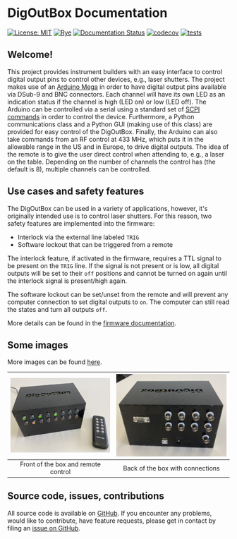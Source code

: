 # DigOutBox Documentation

[![License: MIT](https://img.shields.io/badge/License-MIT-blue.svg)](https://opensource.org/licenses/MIT)
[![Rye](https://img.shields.io/endpoint?url=https://raw.githubusercontent.com/mitsuhiko/rye/main/artwork/badge.json)](https://rye-up.com)
[![Documentation Status](https://readthedocs.org/projects/digoutbox/badge/?version=latest)](https://digoutbox.readthedocs.io/en/latest/?badge=latest)
[![codecov](https://codecov.io/gh/galactic-forensics/DigOutBox/graph/badge.svg?token=R4VQOKG1IR)](https://codecov.io/gh/galactic-forensics/DigOutBox)
[![tests](https://github.com/galactic-forensics/DigOutBox/actions/workflows/package_testing.yml/badge.svg)](https://github.com/galactic-forensics/DigOutBox/actions/workflows/package_testing.yml)

## Welcome!
This project provides instrument builders with an easy interface
to control digital output pins to control other devices,
e.g., laser shutters.
The project makes use of an
[Arduino Mega](https://store.arduino.cc/products/arduino-mega-2560-rev3)
in order to have digital output pins available via
DSub-9 and BNC connectors.
Each channel will have its own LED as an indication status
if the channel is high (LED on) or low (LED off).
The Arduino can be controlled via a serial using a standard set of
[SCPI commands](https://en.wikipedia.org/wiki/Standard_Commands_for_Programmable_Instruments)
in order to control the device.
Furthermore,
a Python communications class
and a Python GUI (making use of this class)
are provided for easy control of the DigOutBox.
Finally,
the Arduino can also take commands from an RF control at 433 MHz,
which puts it in the allowable range in the US and in Europe,
to drive digital outputs.
The idea of the remote is to give the user direct control
when attending to, e.g., a laser on the table.
Depending on the number of channels the control has
(the default is 8),
multiple channels can be controlled.

## Use cases and safety features

The DigOutBox can be used in a variety of applications,
however,
it's originally intended use is to control laser shutters.
For this reason,
two safety features are implemented into the firmware:

- Interlock via the external line labeled `TRIG`
- Software lockout that can be triggered from a remote

The interlock feature,
if activated in the firmware,
requires a TTL signal to be present on the `TRIG` line.
If the signal is not present or is low,
all digital outputs will be set to their `off` positions
and cannot be turned on again
until the interlock signal is present/high again.

The software lockout can be set/unset from the remote
and will prevent any computer connection
to set digital outputs to `on`.
The computer can still read the states and turn all outputs `off`.

More details can be found in the
[firmware documentation](firmware.md).

## Some images

More images can be found [here](images.md).

| [<img src="img/boxes/gfl002_setup_small.jpeg" width="600">](img/boxes/gfl002_setup.jpeg) | [<img src="img/boxes/gfl002_back_top.jpeg" width="600">](img/boxes/gfl002_back_top.jpeg) |
|:----------------------------------------------------------------------------------------:|:----------------------------------------------------------------------------------------:|
|                           Front of the box and remote control                            |                             Back of the box with connections                             |



## Source code, issues, contributions

All source code is available on
[GitHub](https://github.com/galactic-forensics/DigOutBox).
If you encounter any problems,
would like to contribute,
have feature requests,
please get in contact by filing an
[issue on GitHub](https://github.com/galactic-forensics/DigOutBox/issues).
